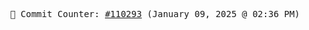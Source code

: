 <p align="center">
    <samp>
        📮 Commit Counter: <a href="https://github.com/Javascript-void0/Javascript-void0/commits/main">#110293</a> (January 09, 2025 @ 02:36 PM)
    </samp>
</p>